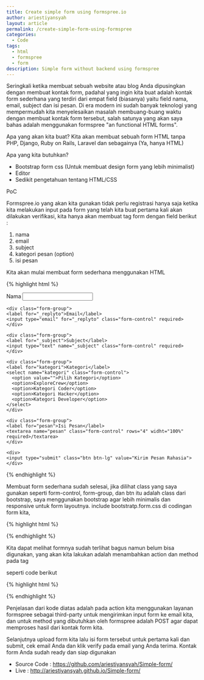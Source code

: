 ```yaml
---
title: Create simple form using formspree.io 
author: ariestiyansyah
layout: article
permalink: /create-simple-form-using-formspree
categories:
  - Code
tags:
  - html
  - formspree
  - form
description: Simple form without backend using formspree
---
```


Seringkali ketika membuat sebuah website atau blog Anda dipusingkan dengan membuat kontak form, padahal yang ingin kita buat adalah kontak form sederhana yang terdiri dari empat field (biasanya) yaitu field nama, email, subject dan isi pesan. Di era modern ini sudah banyak teknologi yang mempermudah kita menyelesaikan masalah membuang-buang waktu dengan membuat kontak form tersebut, salah satunya yang akan saya bahas adalah menggunakan formspree "an functional HTML forms".

Apa yang akan kita buat?
Kita akan membuat sebuah form HTML tanpa PHP, Django, Ruby on Rails, Laravel dan sebagainya (Ya, hanya HTML)

Apa yang kita butuhkan?
- Bootstrap form css (Untuk membuat design form yang lebih minimalist)
- Editor 
- Sedikit pengetahuan tentang HTML/CSS 

PoC 

Formspree.io yang akan kita gunakan tidak perlu registrasi hanya saja ketika kita melakukan input pada form yang telah kita buat pertama kali akan dilakukan verifikasi, kita hanya akan membuat tag form dengan field berikut :

1. nama
2. email
3. subject
4. kategori pesan (option)
5. isi pesan

Kita akan mulai membuat form sederhana menggunakan HTML

{% highlight html %}
<form role="form">
    <div class="form-group">
    <label for="nama">Nama</label>
    <input type="text" name="nama" class="form-control" required>
    </div>

    <div class="form-group">
    <label for="_replyto">Email</label>
    <input type="email" for="_replyto" class="form-control" required>
    </div>

    <div class="form-group">
    <label for="_subject">Subject</label>
    <input type="text" name="_subject" class="form-control" required>
    </div>

    <div class="form-group">
    <label for="kategori">Kategori</label>
    <select name="kategori" class="form-control">
      <option value="">Pilih Kategori</option>
      <option>ExploreCrew</option>
      <option>Kategori Coder</option>
      <option>Kategori Hacker</option>
      <option>Kategori Developer</option>
    </select>
    </div>

    <div class="form-group">
    <label for="pesan">Isi Pesan</label>
    <textarea name="pesan" class="form-control" rows="4" widht="100%" required>/textarea>
    </div>

    <div>
    <input type="submit" class="btn btn-lg" value="Kirim Pesan Rahasia">
    </div>
</form>
{% endhighlight %}

Membuat form sederhana sudah selesai, jika dilihat class yang saya gunakan seperti form-control, form-group, dan btn itu adalah class dari bootstrap, saya menggunakan bootstrap agar lebih minimalis dan responsive untuk form layoutnya. include bootstratp.form.css di codingan form kita,

{% highlight html %}
<link href="css/bootstrap.form.css" rel="stylesheet">
{% endhighlight %}
 
Kita dapat melihat formnya sudah terlihat bagus namun belum bisa digunakan, yang akan kita lakukan adalah menambahkan action dan method pada tag <form> seperti code berikut

{% highlight html %}
<form action="http://formspress.io/test@exlporecrew.org" role="form" method="POST">
{% endhighlight %}

Penjelasan dari kode diatas adalah pada action kita menggunakan layanan formspree sebagai third-party untuk mengirimkan input form ke email kita, dan untuk method yang dibutuhkan oleh formspree adalah POST agar dapat memproses hasil dari kontak form kita.

Selanjutnya upload form kita lalu isi form tersebut untuk pertama kali dan submit, cek email Anda dan klik verify pada email yang Anda terima. Kontak form Anda sudah ready dan siap digunakan

* Source Code : https://github.com/ariestiyansyah/Simple-form/
* Live : http://ariestiyansyah.github.io/Simple-form/



